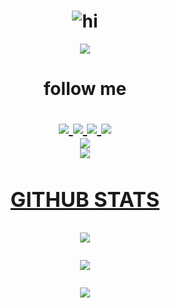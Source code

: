 <h1 align="center"> <img src="https://readme-typing-svg.herokuapp.com?size=20&width=300&lines=Thanks+you+for+visiting" alt="hi"/> </h1>
<p align="center">
  <img src="https://www.wallpapertip.com/wmimgs/174-1741670_anime-gif-wallpaper-hd.jpg">

<h1 align="center"> follow me
  <p align="center">
  <a href="https://www.instagram.com/@rks_1542"><img src="https://img.shields.io/badge/Instagram-E4405F?style=for-the-badge&logo=instagram&logoColor=white"/> 
  <a href="https://wa.me/+6287820032793"><img src="https://img.shields.io/badge/WhatsApp-25D366?style=for-the-badge&logo=whatsapp&logoColor=white" />
  <a href="https://www.facebook.com/hari.amd.1"><img src="https://img.shields.io/badge/Facebook-%234267B2.svg?&style=for-the-badge&logo=facebook&logoColor=white" />
  <a href="https://t.me/@d_e020"><img src="https://img.shields.io/badge/Telegram-%230088cc.svg?&style=for-the-badge&logo=telegram&logoColor=white" /> <br>
  <a href="https://youtube.com/channel/UCuBF841jyS1sPOF2NveOoJg"><img src="https://img.shields.io/badge/YOUTUBE-RIKASHIKI-red?style=for-the-badge&logo=YouTube&logoColor=red" /> <br>
  <a href="https://github.com/RIKASHIKI"><img src="https://img.shields.io/badge/-GitHub-black?style=badge&logo=github" /> 
</p>
    
### GITHUB STATS
    
<p align="center"><a href="https://github.com/RIKASHIKI"><img src="https://github-readme-stats.vercel.app/api?username=RIKASHIKI&show_icons=true&theme=tokyonight"></a></p>
<p align="center"><a href="https://github.com/RIKASHIKI"><img src="https://github-readme-stats.vercel.app/api/top-langs/?username=RIKASHIKI&theme=tokyonight&layout=compact"></a></p> 
<p align="center"><a href="https://github.com/RIKASHIKI"><img src="https://github-readme-stats.vercel.app/api/wakatime?username=RIKASHIKI&theme=tokyonight&layout=compact"></a></p>
